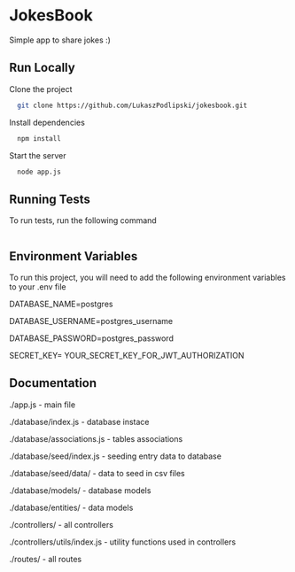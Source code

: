 
# JokesBook

Simple app to share jokes :)

## Run Locally

Clone the project

```bash
  git clone https://github.com/LukaszPodlipski/jokesbook.git
```

Install dependencies

```bash
  npm install
```

Start the server

```bash
  node app.js
```

## Running Tests

To run tests, run the following command

```bash

```

## Environment Variables

To run this project, you will need to add the following environment variables to your .env file


DATABASE_NAME=postgres

DATABASE_USERNAME=postgres_username

DATABASE_PASSWORD=postgres_password

SECRET_KEY= YOUR_SECRET_KEY_FOR_JWT_AUTHORIZATION

## Documentation

./app.js - main file

./database/index.js - database instace

./database/associations.js - tables associations

./database/seed/index.js - seeding entry data to database

./database/seed/data/ - data to seed in csv files

./database/models/ - database models

./database/entities/ - data models

./controllers/ - all controllers 

./controllers/utils/index.js - utility functions used in controllers

./routes/ - all routes
